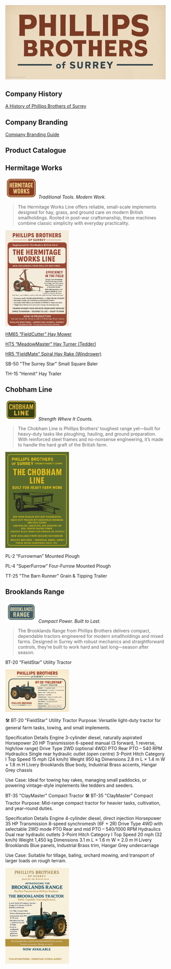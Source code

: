 ![Phillips Brothers of Surrey](Img/Logo-PhillipsBrothers.png)

## Company History

[A History of Phillips Brothers of Surrey](History.md)

## Company Branding

[Company Branding Guide](/data/Branding.md)

## Product Catalogue

## Hermitage Works
[<img src="HermitageWorks/Img/Logo-HermitageWorks.png" width="100" alt="Hermitage Works Logo" />](HermitageWorks/Img/Logo-HermitageWorks.png)
*Traditional Tools. Modern Work.*

> The Hermitage Works Line offers reliable, small-scale implements designed for hay, grass, and ground care on modern British smallholdings.
> Rooted in post-war craftsmanship, these machines combine classic simplicity with everyday practicality.

[<img src="HermitageWorks/Img/LaunchPoster-HermitageWorks.png" width="200" alt="Hermitage Works Launch Poster" />](HermitageWorks/Img/LaunchPoster-HermitageWorks.png)

[HM65 “FieldCutter” Hay Mower](HermitageWorks/HM65-FieldCutter-HayMower.md)

[HT5 “MeadowMaster” Hay Turner (Tedder)](HermitageWorks/HT5-MeadowMaster-HayTurner.md)

[HR5 “FieldMate” Spiral Hay Rake (Windrower)](HermitageWorks/HR5-FieldMate-SpiralHayRake.md)

SB-50 "The Surrey Star" Small Square Baler

TH-15 "Hermit" Hay Trailer

## Chobham Line 
[<img src="ChobhamLine/Img/Logo-ChobhamLine.png" width="100" alt="Chobham Line Logo" />](ChobhamLine/Img/Logo-ChobhamLine.png)
*Strength Where It Counts.*

> The Chobham Line is Phillips Brothers’ toughest range yet—built for heavy-duty tasks like ploughing, hauling, and ground preparation.
> With reinforced steel frames and no-nonsense engineering, it’s made to handle the hard graft of the British farm.

[<img src="ChobhamLine/Img/LaunchPoster-ChobhamLine.png" width="200" alt="Chobham Line Launch Poster" />](ChobhamLine/Img/LaunchPoster-ChobhamLine.png)

PL-2 “Furrowman” Mounted Plough

PL-4 “SuperFurrow” Four-Furrow Mounted Plough

TT-25 "The Barn Runner" Grain & Tipping Trailer

## Brooklands Range
[<img src="BrooklandsRange/Img/Logo-BrooklandsRange.png" width="100" alt="Brooklands Range Logo" />](BrooklandsRange/Img/Logo-BrooklandsRange.png)
*Compact Power. Built to Last.*

> The Brooklands Range from Phillips Brothers delivers compact, dependable tractors engineered for modern smallholdings and mixed farms.
> Designed in Surrey with robust mechanics and straightforward controls, they’re built to work hard and last long—season after season.

BT-20 "FieldStar" Utility Tractor

[<img src="BrooklandsRange/Img/SpecSheet-BT20-FieldStar.png" width="200" alt="BT-20 FieldStar Spec Sheet" />](BrooklandsRange/Img/SpecSheet-BT20-FieldStar.png)

🛠️ BT-20 "FieldStar" Utility Tractor
Purpose: Versatile light-duty tractor for general farm tasks, towing, and small implements.

Specification	Details
Engine	3-cylinder diesel, naturally aspirated
Horsepower	20 HP
Transmission	6-speed manual (3 forward, 1 reverse, high/low range)
Drive Type	2WD (optional 4WD)
PTO	Rear PTO – 540 RPM
Hydraulics	Single rear hydraulic outlet (open centre)
3-Point Hitch	Category I
Top Speed	15 mph (24 km/h)
Weight	950 kg
Dimensions	2.8 m L × 1.4 m W × 1.8 m H
Livery	Brooklands Blue body, Industrial Brass accents, Hangar Grey chassis

Use Case: Ideal for towing hay rakes, managing small paddocks, or powering vintage-style implements like tedders and seeders.

BT-35 "ClayMaster" Compact Tractor
🛠️ BT-35 "ClayMaster" Compact Tractor
Purpose: Mid-range compact tractor for heavier tasks, cultivation, and year-round duties.

Specification	Details
Engine	4-cylinder diesel, direct injection
Horsepower	35 HP
Transmission	8-speed synchromesh (6F + 2R)
Drive Type	4WD with selectable 2WD mode
PTO	Rear and mid PTO – 540/1000 RPM
Hydraulics	Dual rear hydraulic outlets
3-Point Hitch	Category I
Top Speed	20 mph (32 km/h)
Weight	1,450 kg
Dimensions	3.1 m L × 1.6 m W × 2.0 m H
Livery	Brooklands Blue panels, Industrial Brass trim, Hangar Grey undercarriage

Use Case: Suitable for tillage, baling, orchard mowing, and transport of larger loads on rough terrain.

[<img src="BrooklandsRange/Img/LaunchPoster-BrooklandsRange.png" width="200" alt="Brooklands Range Launch Poster" />](BrooklandsRange/Img/LaunchPoster-BrooklandsRange.png)

